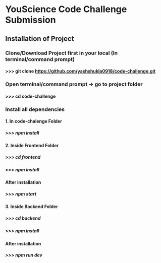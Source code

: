 # YouScience Code Challenge Submission

## Installation of Project

### Clone/Download Project first in your local (In terminal/command prompt)
#### >>> git clone https://github.com/yashshukla0918/code-challenge.git

###  Open terminal/command prompt -> go to project folder
#### >>> cd code-challenge

### Install all dependencies 
#### 1. In code-chalenge Folder
##### >>> npm install

#### 2. Inside Frontend Folder
##### >>> cd frontend
##### >>> npm install
#### After installation
##### >>> npm start

#### 3. Inside Backend Folder
##### >>> cd backend
##### >>> npm install
#### After installation
##### >>> npm run dev
